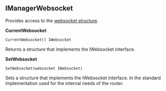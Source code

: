 ## IManagerWebsocket
Provides access to the [websocket structure](https://github.com/uwine4850/foozy/blob/master/docs/en/router/websocket.md).

__CurrentWebsocket__
```
CurrentWebsocket() IWebsocket
```
Returns a structure that implements the IWebsocket interface.

__SetWebsocket__
```
SetWebsocket(websocket IWebsocket)
```
Sets a structure that implements the IWebsocket interface. In the standard implementation 
used for the internal needs of the router.